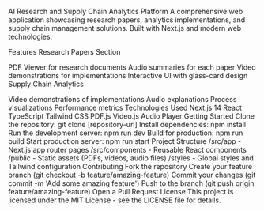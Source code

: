 AI Research and Supply Chain Analytics Platform
A comprehensive web application showcasing research papers, analytics implementations, and supply chain management solutions. Built with Next.js and modern web technologies.

Features
Research Papers Section

PDF Viewer for research documents
Audio summaries for each paper
Video demonstrations for implementations
Interactive UI with glass-card design
Supply Chain Analytics

Video demonstrations of implementations
Audio explanations
Process visualizations
Performance metrics
Technologies Used
Next.js 14
React
TypeScript
Tailwind CSS
PDF.js
Video.js
Audio Player
Getting Started
Clone the repository:
git clone [repository-url]
Install dependencies:
npm install
Run the development server:
npm run dev
Build for production:
npm run build
Start production server:
npm run start
Project Structure
/src/app - Next.js app router pages
/src/components - Reusable React components
/public - Static assets (PDFs, videos, audio files)
/styles - Global styles and Tailwind configuration
Contributing
Fork the repository
Create your feature branch (git checkout -b feature/amazing-feature)
Commit your changes (git commit -m 'Add some amazing feature')
Push to the branch (git push origin feature/amazing-feature)
Open a Pull Request
License
This project is licensed under the MIT License - see the LICENSE file for details.